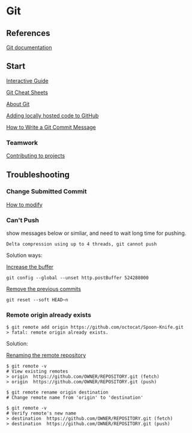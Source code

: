 # Git 

## References

[Git documentation](https://git-scm.com/doc)

## Start

[Interactive Guide](https://learngitbranching.js.org/)

[Git Cheat Sheets](https://training.github.com/downloads/github-git-cheat-sheet.pdf)

[About Git](https://docs.github.com/en/get-started/using-git/about-git)

[Adding locally hosted code to GitHub](https://docs.github.com/en/get-started/importing-your-projects-to-github/importing-source-code-to-github/adding-locally-hosted-code-to-github)

[How to Write a Git Commit Message](https://cbea.ms/git-commit/)

### Teamwork

[Contributing to projects](https://docs.github.com/en/get-started/quickstart/contributing-to-projects)

## Troubleshooting

### Change Submitted Commit

[How to modify](https://docs.github.com/en/pull-requests/committing-changes-to-your-project/creating-and-editing-commits/changing-a-commit-message)

### Can't Push

show messages below or simliar, and need to wait long time for pushing.

~~~
Delta compression using up to 4 threads, git cannot push
~~~

Solution ways:

[Increase the buffer](https://developercommunity.visualstudio.com/t/i-cannot-push/358360)

~~~
git config --global --unset http.postBuffer 524288000
~~~

[Remove the previous commits](https://stackoverflow.com/questions/70968685/git-push-failure)

~~~
git reset --soft HEAD~n
~~~

### Remote origin already exists

~~~
$ git remote add origin https://github.com/octocat/Spoon-Knife.git
> fatal: remote origin already exists.
~~~

Solution:

[Renaming the remote repository](https://docs.github.com/en/get-started/getting-started-with-git/managing-remote-repositories#renaming-a-remote-repository)

~~~
$ git remote -v
# View existing remotes
> origin  https://github.com/OWNER/REPOSITORY.git (fetch)
> origin  https://github.com/OWNER/REPOSITORY.git (push)

$ git remote rename origin destination
# Change remote name from 'origin' to 'destination'

$ git remote -v
# Verify remote's new name
> destination  https://github.com/OWNER/REPOSITORY.git (fetch)
> destination  https://github.com/OWNER/REPOSITORY.git (push)
~~~




